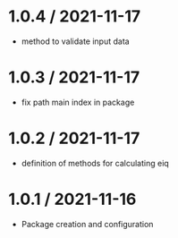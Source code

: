 

1.0.4 / 2021-11-17
==================
* method to validate input data

1.0.3 / 2021-11-17
==================
* fix path main index in package

1.0.2 / 2021-11-17
==================
* definition of methods for calculating eiq

1.0.1 / 2021-11-16
==================
* Package creation and configuration
